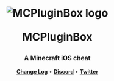 <h1 align="center">
    <img src="https://avatars.githubusercontent.com/u/116565741?s=400&u=5cd6aaba9103ca258407f9f64d5cbd95c9967fb5&v=4" alt="MCPluginBox logo">
    <p>MCPluginBox</p>
</h1>
<h3 align="center">A Minecraft iOS cheat</h3>
<p align="center">
    <strong><a href="CHANGELOG.md">Change Log</a></strong>
    •
    <strong><a href="https://discord.gg/4S3yUMxuQH">Discord</a></strong>
    •
    <strong><a href="https://twitter.com/palera1n">Twitter</a></strong>
</p>
